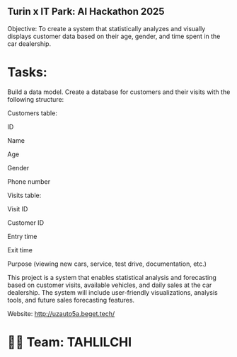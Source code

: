 ## Turin x IT Park: AI Hackathon 2025
Objective:
To create a system that statistically analyzes and visually displays customer data based on their age, gender, and time spent in the car dealership.

# Tasks:
Build a data model.
Create a database for customers and their visits with the following structure:

Customers table:

ID

Name

Age

Gender

Phone number

Visits table:

Visit ID

Customer ID

Entry time

Exit time

Purpose (viewing new cars, service, test drive, documentation, etc.)

This project is a system that enables statistical analysis and forecasting based on customer visits, available vehicles, and daily sales at the car dealership.
The system will include user-friendly visualizations, analysis tools, and future sales forecasting features.

Website: http://uzauto5a.beget.tech/

# 👨‍💻 Team: TAHLILCHI
